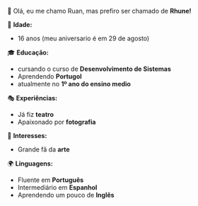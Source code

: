 🌟 Olá, eu me chamo Ruan, mas prefiro ser chamado de **Rhune!** 

🎂 **Idade:** 
- 16 anos (meu aniversario é em 29 de agosto)  

🎓 **Educação:**  
- cursando o curso de **Desenvolvimento de Sistemas** 
- Aprendendo **Portugol**
- atualmente no **1º ano do ensino medio**

🎭 **Experiências:**  
- Já fiz **teatro**  
- Apaixonado por **fotografia** 

🎨 **Interesses:**  
- Grande fã da **arte**  

🌍 **Linguagens:**  
- Fluente em **Português**  
- Intermediário em **Espanhol**  
- Aprendendo um pouco de **Inglês**

